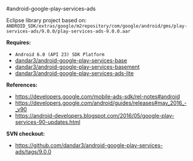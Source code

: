 #android-google-play-services-ads

Eclipse library project based on:<br/>
`ANDROID_SDK/extras/google/m2repository/com/google/android/gms/play-services-ads/9.0.0/play-services-ads-9.0.0.aar`

**Requires:**<br/>
- `Android 6.0 (API 23) SDK Platform`
- [dandar3/android-google-play-services-base](https://github.com/dandar3/android-google-play-services-base/)
- [dandar3/android-google-play-services-basement](https://github.com/dandar3/android-google-play-services-basement/)
- [dandar3/android-google-play-services-ads-lite](https://github.com/dandar3/android-google-play-services-ads-lite/)

**References:**<br/>
- https://developers.google.com/mobile-ads-sdk/rel-notes#android
- https://developers.google.com/android/guides/releases#may_2016_-_v90
- https://android-developers.blogspot.com/2016/05/google-play-services-90-updates.html

**SVN checkout:**<br/>
- https://github.com/dandar3/android-google-play-services-ads/tags/9.0.0
